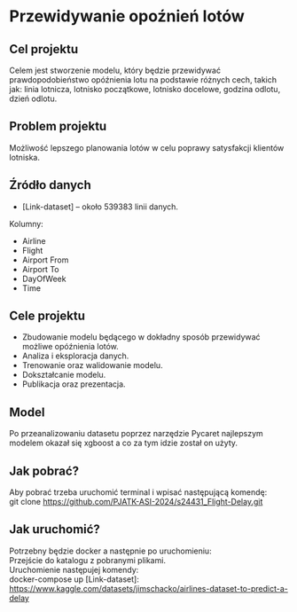 ﻿# Przewidywanie opoźnień lotów
## Cel projektu
 Celem jest stworzenie modelu, który będzie przewidywać prawdopodobieństwo opóźnienia lotu na podstawie różnych cech, takich jak: linia lotnicza, lotnisko początkowe, lotnisko docelowe, godzina odlotu, dzień odlotu.
## Problem projektu
 Możliwość lepszego planowania lotów w celu poprawy satysfakcji klientów lotniska.
## Źródło danych
- [Link-dataset] – około 539383 linii danych.
    
Kolumny:  
- Airline  
- Flight  
- Airport From  
- Airport To  
- DayOfWeek  
- Time  
## Cele projektu
 - Zbudowanie modelu będącego w dokładny sposób przewidywać możliwe opóźnienia lotów.  
 - Analiza i eksploracja danych.  
 - Trenowanie oraz walidowanie modelu.  
 - Dokształcanie modelu.  
 -  Publikacja oraz prezentacja.


## Model  
Po przeanalizowaniu datasetu poprzez narzędzie Pycaret najlepszym modelem okazał się xgboost a co za tym idzie został on użyty.  

## Jak pobrać?
Aby pobrać trzeba uruchomić terminal i wpisać następującą komendę:  
git clone https://github.com/PJATK-ASI-2024/s24431_Flight-Delay.git

## Jak uruchomić?
Potrzebny będzie docker a następnie po uruchomieniu:  
Przejście do katalogu z pobranymi plikami.  
Uruchomienie następujej komendy:  
docker-compose up
[Link-dataset]: https://www.kaggle.com/datasets/jimschacko/airlines-dataset-to-predict-a-delay

